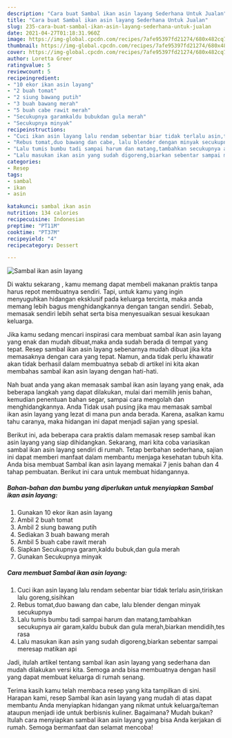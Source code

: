 ```yaml
---
description: "Cara buat Sambal ikan asin layang Sederhana Untuk Jualan"
title: "Cara buat Sambal ikan asin layang Sederhana Untuk Jualan"
slug: 235-cara-buat-sambal-ikan-asin-layang-sederhana-untuk-jualan
date: 2021-04-27T01:18:31.960Z
image: https://img-global.cpcdn.com/recipes/7afe95397fd21274/680x482cq70/sambal-ikan-asin-layang-foto-resep-utama.jpg
thumbnail: https://img-global.cpcdn.com/recipes/7afe95397fd21274/680x482cq70/sambal-ikan-asin-layang-foto-resep-utama.jpg
cover: https://img-global.cpcdn.com/recipes/7afe95397fd21274/680x482cq70/sambal-ikan-asin-layang-foto-resep-utama.jpg
author: Loretta Greer
ratingvalue: 5
reviewcount: 5
recipeingredient:
- "10 ekor ikan asin layang"
- "2 buah tomat"
- "2 siung bawang putih"
- "3 buah bawang merah"
- "5 buah cabe rawit merah"
- "Secukupnya garamkaldu bubukdan gula merah"
- "Secukupnya minyak"
recipeinstructions:
- "Cuci ikan asin layang lalu rendam sebentar biar tidak terlalu asin,tiriskan lalu goreng,sisihkan"
- "Rebus tomat,duo bawang dan cabe, lalu blender dengan minyak secukupnya"
- "Lalu tumis bumbu tadi sampai harum dan matang,tambahkan secukupnya air garam,kaldu bubuk dan gula merah,biarkan mendidih,tes rasa"
- "Lalu masukan ikan asin yang sudah digoreng,biarkan sebentar sampai meresap matikan api"
categories:
- Resep
tags:
- sambal
- ikan
- asin

katakunci: sambal ikan asin 
nutrition: 134 calories
recipecuisine: Indonesian
preptime: "PT11M"
cooktime: "PT37M"
recipeyield: "4"
recipecategory: Dessert

---
```



![Sambal ikan asin layang](https://img-global.cpcdn.com/recipes/7afe95397fd21274/680x482cq70/sambal-ikan-asin-layang-foto-resep-utama.jpg)

Di waktu  sekarang , kamu memang dapat membeli makanan praktis tanpa harus repot membuatnya sendiri. Tapi, untuk kamu yang ingin menyuguhkan hidangan eksklusif pada keluarga tercinta, maka anda memang lebih bagus menghidangkannya dengan tangan sendiri. Sebab, memasak sendiri lebih sehat serta bisa menyesuaikan sesuai kesukaan keluarga.

Jika kamu sedang mencari inspirasi cara membuat sambal ikan asin layang yang enak dan mudah dibuat,maka anda sudah berada di tempat yang tepat. Resep sambal ikan asin layang  sebenarnya mudah dibuat jika kita memasaknya dengan cara yang tepat. Namun, anda tidak perlu khawatir akan tidak berhasil dalam membuatnya 
sebab di artikel ini kita akan membahas sambal ikan asin layang dengan hati-hati.  



Nah buat anda yang akan memasak sambal ikan asin layang yang enak, ada beberapa langkah yang dapat dilakukan, mulai dari memilih jenis bahan, kemudian penentuan bahan segar, sampai cara mengolah dan menghidangkannya. Anda Tidak usah pusing jika mau memasak sambal ikan asin layang yang lezat di mana pun anda berada. Karena, asalkan kamu  tahu caranya, maka hidangan ini dapat menjadi sajian yang spesial.

Berikut ini, ada beberapa cara praktis  dalam memasak resep sambal ikan asin layang yang siap dihidangkan. Sekarang, mari kita coba variasikan sambal ikan asin layang sendiri di rumah. Tetap berbahan sederhana, sajian ini dapat memberi manfaat dalam membantu menjaga kesehatan tubuh kita. Anda bisa membuat Sambal ikan asin layang memakai 7 jenis bahan dan 4 tahap pembuatan. Berikut ini cara untuk membuat hidangannya.

<!--inarticleads1-->

##### Bahan-bahan dan bumbu yang diperlukan untuk menyiapkan Sambal ikan asin layang:

1. Gunakan 10 ekor ikan asin layang
1. Ambil 2 buah tomat
1. Ambil 2 siung bawang putih
1. Sediakan 3 buah bawang merah
1. Ambil 5 buah cabe rawit merah
1. Siapkan Secukupnya garam,kaldu bubuk,dan gula merah
1. Gunakan Secukupnya minyak




<!--inarticleads2-->

##### Cara membuat Sambal ikan asin layang:

1. Cuci ikan asin layang lalu rendam sebentar biar tidak terlalu asin,tiriskan lalu goreng,sisihkan
1. Rebus tomat,duo bawang dan cabe, lalu blender dengan minyak secukupnya
1. Lalu tumis bumbu tadi sampai harum dan matang,tambahkan secukupnya air garam,kaldu bubuk dan gula merah,biarkan mendidih,tes rasa
1. Lalu masukan ikan asin yang sudah digoreng,biarkan sebentar sampai meresap matikan api




Jadi, itulah artikel tentang  sambal ikan asin layang  yang sederhana dan mudah dilakukan versi kita. Semoga anda bisa membuatnya dengan hasil yang dapat membuat keluarga di rumah senang. 

Terima kasih kamu telah membaca resep yang kita tampilkan di sini. Harapan kami, resep  Sambal ikan asin layang yang mudah di atas dapat membantu Anda menyiapkan hidangan yang nikmat untuk keluarga/teman ataupun menjadi ide untuk berbisnis kuliner. Bagaimana? Mudah bukan? Itulah cara menyiapkan sambal ikan asin layang yang bisa Anda kerjakan di rumah. Semoga bermanfaat dan selamat mencoba!

